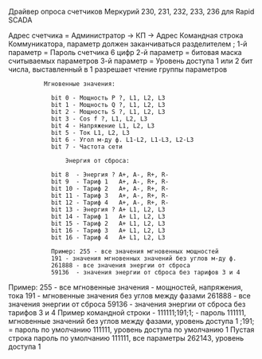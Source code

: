 
Драйвер опроса счетчиков Меркурий 230, 231, 232, 233, 236 для Rapid SCADA

Адрес счетчика  = Администратор -> КП -> Адрес
Командная строка Коммуникатора, параметр должен заканчиваться разделителем ;
1-й параметр = Пароль счетчика 6 цифр
2-й параметр = битовая маска считываемых параметров
3-й параметр = Уровень доступа 1 или 2
бит числа, выставленный в 1 разрешает чтение группы параметров

              Мгновенные значения:

                bit 0 - Мощность P ?, L1, L2, L3
                bit 1 - Мощность Q ?, L1, L2, L3
                bit 2 - Мощность S ?, L1, L2, L3
                bit 3 - Cos f ?, L1, L2, L3
                bit 4 - Напряжение L1, L2, L3
                bit 5 - Ток L1, L2, L3
                bit 6 - Угол м-ду ф. L1-L2, L1-L3, L2-L3
                bit 7 - Частота сети

                    Энергия от сброса:

                bit 8  - Энергия ? А+, А-, R+, R-
                bit 9  - Тариф 1   А+, А-, R+, R-
                bit 10 - Тариф 2   А+, А-, R+, R-
                bit 11 - Тариф 3   А+, А-, R+, R-
                bit 12 - Тариф 4   А+, А-, R+, R-
                bit 13 - Энергия ? А+ L1, L2, L3
                bit 14 - Тариф 1   А+ L1, L2, L3
                bit 15 - Тариф 2   А+ L1, L2, L3
                bit 16 - Тариф 3   А+ L1, L2, L3
                bit 16 - Тариф 4   А+ L1, L2, L3

                Пример: 255 - все значения мгновенных мощностей
                191 - значения мгновенных значений без углов м-ду ф.
                261888 - все значения энергии от сброса
                59136  - значения энергии от сброса без тарифов 3 и 4

  Пример: 255 - все мгновенные значения - мощностей, напряжения, тока
  191 - мгновенные значения без углов между фазами
  261888 - все значения энергии от сброса
  59136  - значения энергии от сброса без тарифов 3 и 4
  Пример командной строки - 111111;191;1; - пароль 111111, мгновенные значений
  без углов между фазами, уровень доступа 1
  ;191; = пароль по умолчанию 111111, уровень доступа по умолчанию 1
  Пустая строка пароль по умолчанию 111111, все параметры 262143, уровень доступа 1
